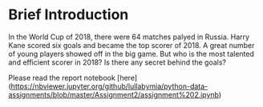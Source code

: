 # Brief Introduction
In the World Cup of 2018, there were 64 matches palyed in Russia. Harry Kane scored six goals and became the top scorer of 2018. A great number of young players showed off in the big game. But who is the most talented and efficient scorer in 2018? Is there any secret behind the goals?

Please read the report notebook [here] 
(https://nbviewer.jupyter.org/github/lullabymia/python-data-assignments/blob/master/Assignment2/assignment%202.ipynb)
